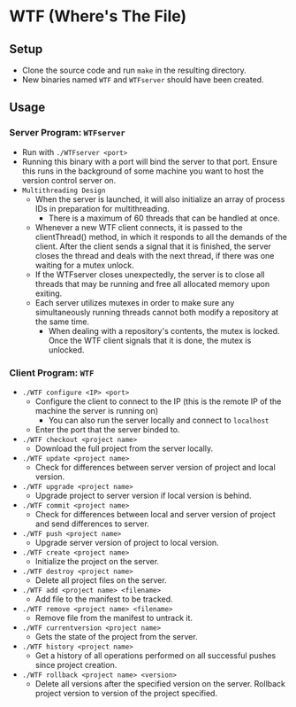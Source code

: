 # WTF (**W**here's **T**he **F**ile)
## Setup
* Clone the source code and run `make` in the resulting directory.
* New binaries named `WTF` and `WTFserver` should have been created.
## Usage
### Server Program: `WTFserver`
* Run with `./WTFserver <port>`
* Running this binary with a port will bind the server to that port. Ensure this runs in the background of some machine you want to host the version control server on.
* `Multithreading Design`
    * When the server is launched, it will also initialize an array of process IDs in preparation for multithreading.
        * There is a maximum of 60 threads that can be handled at once.
    * Whenever a new WTF client connects, it is passed to the clientThread() method, in which it responds to all the demands of the client.  After the client sends a signal that it is finished, the server closes the thread and deals with the next thread, if there was one waiting for a mutex unlock.
    * If the WTFserver closes unexpectedly, the server is to close all threads that may be running and free all allocated memory upon exiting.
    * Each server utilizes mutexes in order to make sure any simultaneously running threads cannot both modify a repository at the same time.
        * When dealing with a repository's contents, the mutex is locked.  Once the WTF client signals that it is done, the mutex is unlocked.
### Client Program: `WTF`
* `./WTF configure <IP> <port>`
    * Configure the client to connect to the IP (this is the remote IP of the machine the server is running on)
        * You can also run the server locally and connect to `localhost`
    * Enter the port that the server binded to.
* `./WTF checkout <project name>`
    * Download the full project from the server locally.
* `./WTF update <project name>`
    * Check for differences between server version of project and local version.
* `./WTF upgrade <project name>`
    * Upgrade project to server version if local version is behind.
* `./WTF commit <project name>`
    * Check for differences between local and server version of project and send differences to server.
* `./WTF push <project name>`
    * Upgrade server version of project to local version.
* `./WTF create <project name>`
    * Initialize the project on the server.
* `./WTF destroy <project name>`
    * Delete all project files on the server.
* `./WTF add <project name> <filename>`
    * Add file to the manifest to be tracked.
* `./WTF remove <project name> <filename>`
    * Remove file from the manifest to untrack it.
* `./WTF currentversion <project name>`
    * Gets the state of the project from the server.
* `./WTF history <project name>`
    * Get a history of all operations performed on all successful pushes since project creation.
* `./WTF rollback <project name> <version>`
    * Delete all versions after the specified version on the server. Rollback project version to version of the project specified.
